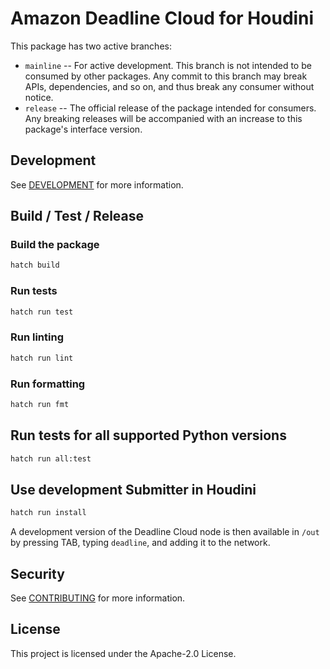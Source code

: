 # Amazon Deadline Cloud for Houdini

This package has two active branches:

- `mainline` -- For active development. This branch is not intended to be consumed by other packages. Any commit to this branch may break APIs, dependencies, and so on, and thus break any consumer without notice.
- `release` -- The official release of the package intended for consumers. Any breaking releases will be accompanied with an increase to this package's interface version.

## Development

See [DEVELOPMENT](DEVELOPMENT.md) for more information.

## Build / Test / Release

### Build the package

```bash
hatch build
```

### Run tests

```bash
hatch run test
```

### Run linting

```bash
hatch run lint
```

### Run formatting

```bash
hatch run fmt
```

## Run tests for all supported Python versions

```bash
hatch run all:test
```

## Use development Submitter in Houdini

```bash
hatch run install
```

A development version of the Deadline Cloud node is then available in `/out` by pressing TAB, typing `deadline`, and adding it to the network.

## Security

See [CONTRIBUTING](CONTRIBUTING.md#security-issue-notifications) for more information.

## License

This project is licensed under the Apache-2.0 License.
